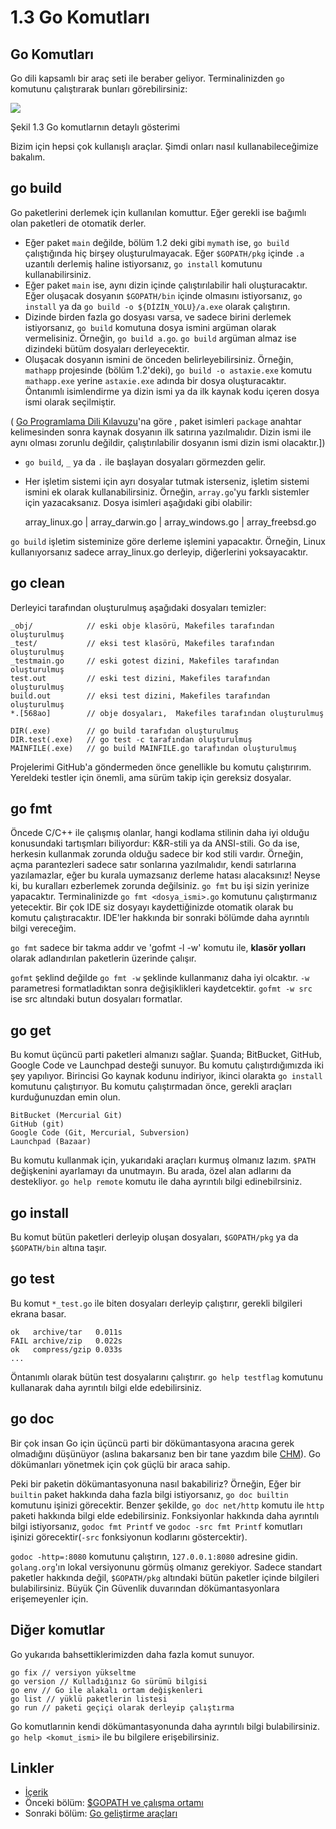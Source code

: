 # 1.3 Go Komutları

## Go Komutları

Go dili kapsamlı bir araç seti ile beraber geliyor. Terminalinizden `go` komutunu çalıştırarak bunları görebilirsiniz:

![](https://github.com/boekan/build-web-application-with-golang/tree/5d43949b09c6a2cf35b87903aba06669a01a6f35/tr/images/1.3.go.png?raw=true)

Şekil 1.3 Go komutlarnın detaylı gösterimi

Bizim için hepsi çok kullanışlı araçlar. Şimdi onları nasıl kullanabileceğimize bakalım.

## go build

Go paketlerini derlemek için kullanılan komuttur. Eğer gerekli ise bağımlı olan paketleri de otomatik derler.

* Eğer paket  `main` değilde,  bölüm 1.2 deki gibi `mymath` ise, `go build` çalıştığında hiç birşey oluşturulmayacak. Eğer `$GOPATH/pkg` içinde `.a` uzantılı derlemiş haline istiyorsanız,  `go install` komutunu kullanabilirsiniz.
* Eğer paket `main` ise, aynı dizin içinde çalıştırılabilir hali oluşturacaktır. Eğer oluşacak dosyanın `$GOPATH/bin` içinde olmasını istiyorsanız, `go install` ya da `go build -o ${DİZİN_YOLU}/a.exe` olarak çalıştırın.
* Dizinde birden fazla go dosyası varsa, ve sadece birini derlemek istiyorsanız, `go build` komutuna dosya ismini argüman olarak vermelisiniz. Örneğin, `go build a.go`. `go build` argüman almaz ise dizindeki bütüm dosyaları derleyecektir.
* Oluşacak dosyanın ismini de önceden belirleyebilirsiniz. Örneğin, `mathapp` projesinde \(bölüm 1.2'deki\),  `go build -o astaxie.exe` komutu `mathapp.exe` yerine `astaxie.exe` adında bir dosya oluşturacaktır. Öntanımlı isimlendirme ya dizin ismi ya da ilk kaynak kodu içeren dosya ismi olarak seçilmiştir.

\( [Go Programlama Dili Kılavuzu](https://golang.org/ref/spec)'na göre , paket isimleri `package` anahtar kelimesinden sonra kaynak dosyanın ilk satırına yazılmalıdır. Dizin ismi ile aynı olması zorunlu değildir, çalıştırılabilir dosyanın ismi dizin ismi olacaktır.\]\)

* `go build`, `_` ya da `.` ile başlayan dosyaları görmezden gelir.
* Her işletim sistemi için ayrı dosyalar tutmak isterseniz, işletim sistemi ismini ek olarak kullanabilirsiniz. Örneğin, `array.go`'yu farklı sistemler için yazacaksanız. Dosya isimleri aşağıdaki gibi olabilir:

  array\_linux.go \| array\_darwin.go \| array\_windows.go \| array\_freebsd.go

`go build` işletim sisteminize göre derleme işlemini yapacaktır. Örneğin, Linux kullanıyorsanız sadece array\_linux.go derleyip, diğerlerini yoksayacaktır.

## go clean

Derleyici tarafından oluşturulmuş aşağıdaki dosyaları temizler:

```text
_obj/            // eski obje klasörü, Makefiles tarafından oluşturulmuş
_test/           // eksi test klasörü, Makefiles tarafından oluşturulmuş
_testmain.go     // eski gotest dizini, Makefiles tarafından oluşturulmuş
test.out         // eski test dizini, Makefiles tarafından oluşturulmuş 
build.out        // eksi test dizini, Makefiles tarafından oluşturulmuş 
*.[568ao]        // obje dosyaları,  Makefiles tarafından oluşturulmuş 

DIR(.exe)        // go build tarafıdan oluşturulmuş
DIR.test(.exe)   // go test -c tarafından oluşturulmuş
MAINFILE(.exe)   // go build MAINFILE.go tarafından oluşturulmuş
```

Projelerimi GitHub'a göndermeden önce genellikle bu komutu çalıştırırım. Yereldeki testler için önemli, ama sürüm takip için gereksiz dosyalar.

## go fmt

Öncede C/C++ ile çalışmış olanlar, hangi kodlama stilinin daha iyi olduğu konusundaki tartışmları biliyordur: K&R-stili ya da ANSI-stili. Go da ise, herkesin kullanmak zorunda olduğu sadece bir kod stili vardır. Örneğin, açma parantezleri sadece satır sonlarına yazılmalıdır, kendi satırlarına yazılamazlar, eğer bu kurala uymazsanız derleme hatası alacaksınız! Neyse ki, bu kuralları ezberlemek zorunda değilsiniz. `go fmt` bu işi sizin yerinize yapacaktır. Terminalinizde `go fmt <dosya_ismi>.go` komutunu çalıştırmanız yetecektir. Bir çok IDE siz dosyayı kaydettiğinizde otomatik olarak bu komutu çalıştıracaktır. IDE'ler hakkında bir sonraki bölümde daha ayrıntılı bilgi vereceğim.

`go fmt` sadece bir takma addır ve 'gofmt -l -w' komutu ile, **klasör yolları** olarak adlandırılan paketlerin üzerinde çalışır.

`gofmt` şeklind değilde `go fmt -w` şeklinde kullanmanız daha iyi olcaktır. `-w` parametresi formatladıktan sonra değişiklikleri kaydetcektir. `gofmt -w src` ise src altındaki butun dosyaları formatlar.

## go get

Bu komut üçüncü parti paketleri almanızı sağlar. Şuanda; BitBucket, GitHub, Google Code ve Launchpad desteği sunuyor. Bu komutu çalıştırdığımızda iki şey yapılıyor. Birincisi Go kaynak kodunu indiriyor, ikinci olarakta `go install` komutunu çalıştırıyor. Bu komutu çalıştırmadan önce, gerekli araçları kurduğunuzdan emin olun.

```text
BitBucket (Mercurial Git)
GitHub (git)
Google Code (Git, Mercurial, Subversion)
Launchpad (Bazaar)
```

Bu komutu kullanmak için, yukarıdaki araçları kurmuş olmanız lazım. `$PATH` değişkenini ayarlamayı da unutmayın. Bu arada, özel alan adlarını da destekliyor. `go help remote` komutu ile daha ayrıntılı bilgi edinebilrsiniz.

## go install

Bu komut bütün paketleri derleyip oluşan dosyaları, `$GOPATH/pkg` ya da `$GOPATH/bin` altına taşır.

## go test

Bu komut `*_test.go` ile biten dosyaları derleyip çalıştırır, gerekli bilgileri ekrana basar.

```text
ok   archive/tar   0.011s
FAIL archive/zip   0.022s
ok   compress/gzip 0.033s
...
```

Öntanımlı olarak bütün test dosyalarını çalıştırır. `go help testflag` komutunu kullanarak daha ayrıntılı bilgi elde edebilirsiniz.

## go doc

Bir çok insan Go için üçüncü parti bir dökümantasyona aracına gerek olmadığını düşünüyor \(aslına bakarsanız ben bir tane yazdım bile [CHM](https://github.com/astaxie/godoc)\). Go dökümanları yönetmek için çok güçlü bir araca sahip.

Peki bir paketin dökümantasyonuna nasıl bakabiliriz? Örneğin, Eğer bir `builtin` paket hakkında daha fazla bilgi istiyorsanız, `go doc builtin` komutunu işinizi görecektir. Benzer şekilde, `go doc net/http` komutu ile `http` paketi hakkında bilgi elde edebilirsiniz. Fonksiyonlar hakkında daha ayrıntılı bilgi istiyorsanız, `godoc fmt Printf` ve `godoc -src fmt Printf` komutları işinizi görecektir\(`-src` fonksiyonun kodlarını göstercektir\).

`godoc -http=:8080` komutunu çalıştırın, `127.0.0.1:8080` adresine gidin. `golang.org`'ın lokal versiyonunu görmüş olmanız gerekiyor. Sadece standart paketler hakkında değil, `$GOPATH/pkg` altındaki bütün paketler içinde bilgileri bulabilirsiniz. Büyük Çin Güvenlik duvarından dökümantasyonlara erişemeyenler için.

## Diğer komutlar

Go yukarıda bahsettiklerimizden daha fazla komut sunuyor.

```text
go fix // versiyon yükseltme
go version // Kulladığınız Go sürümü bilgisi
go env // Go ile alakalı ortam değişkenleri
go list // yüklü paketlerin listesi
go run // paketi geçiçi olarak derleyip çalıştırma 
```

Go komutlarınin kendi dökümantasyonunda daha ayrıntılı bilgi bulabilirsiniz. `go help <komut_ismi>` ile bu bilgilere erişebilirsiniz.

## Linkler

* [İçerik](preface.md)
* Önceki bölüm: [$GOPATH ve çalışma ortamı](01.2.md)
* Sonraki bölüm: [Go geliştirme araçları](01.4.md)

